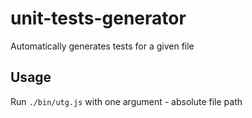 # unit-tests-generator
Automatically generates tests for a given file

## Usage
Run `./bin/utg.js` with one argument - absolute file path
